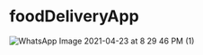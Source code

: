 # foodDeliveryApp
![WhatsApp Image 2021-04-23 at 8 29 46 PM (1)](https://user-images.githubusercontent.com/65275009/115891602-debc2a80-a473-11eb-8b2f-1b397e2c6c55.jpeg)
